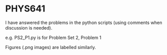 # PHYS641

I have answered the problems in the python scripts (using comments when discussion is needed).

e.g. PS2_P1.py is for Problem Set 2, Problem 1

Figures (.png images) are labelled similarly.
